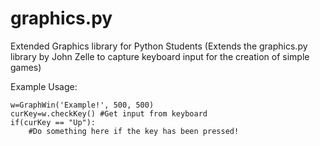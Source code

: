 graphics.py
===========

Extended Graphics library for Python Students (Extends the graphics.py library by John Zelle to capture keyboard input for the creation of simple games)

Example Usage:

	w=GraphWin('Example!', 500, 500)
	curKey=w.checkKey() #Get input from keyboard
	if(curKey == "Up"):
		#Do something here if the key has been pressed!
